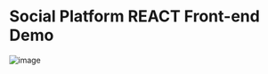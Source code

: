 # Social Platform REACT Front-end Demo

![image](https://user-images.githubusercontent.com/50807860/205571540-6f1b998d-2573-4c91-b28c-42f826323d3b.png)
